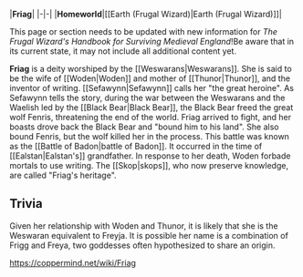 |**Friag**|
|-|-|
|**Homeworld**|[[Earth (Frugal Wizard)\|Earth (Frugal Wizard)]]|

This page or section needs to be updated with new information for *The Frugal Wizard's Handbook for Surviving Medieval England*!Be aware that in its current state, it may not include all additional content yet.

**Friag** is a deity worshiped by the [[Weswarans\|Weswarans]]. She is said to be the wife of [[Woden\|Woden]] and mother of [[Thunor\|Thunor]], and the inventor of writing. [[Sefawynn\|Sefawynn]] calls her "the great heroine".
As Sefawynn tells the story, during the war between the Weswarans and the Waelish led by the [[Black Bear\|Black Bear]], the Black Bear freed the great wolf Fenris, threatening the end of the world. Friag arrived to fight, and her boasts drove back the Black Bear and "bound him to his land". She also bound Fenris, but the wolf killed her in the process. This battle was known as the [[Battle of Badon\|battle of Badon]]. It occurred in the time of [[Ealstan\|Ealstan's]] grandfather.
In response to her death, Woden forbade mortals to use writing. The [[Skop\|skops]], who now preserve knowledge, are called "Friag's heritage".

## Trivia
Given her relationship with Woden and Thunor, it is likely that she is the Weswaran equivalent to Freyja. It is possible her name is a combination of Frigg and Freya, two goddesses often hypothesized to share an origin. 


https://coppermind.net/wiki/Friag